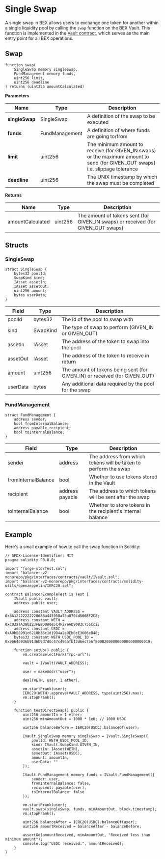 # Single Swap

A single swap in BEX allows users to exchange one token for another within a single liquidity pool by calling the `swap` function on the BEX Vault. This function is implemented in the [Vault contract](/developers/contracts/vault), which serves as the main entry point for all BEX operations.

## Swap

```solidity
function swap(
    SingleSwap memory singleSwap,
    FundManagement memory funds,
    uint256 limit,
    uint256 deadline
) returns (uint256 amountCalculated)
```

**Parameters**

| Name           | Type           | Description                                                                                                                    |
| -------------- | -------------- | ------------------------------------------------------------------------------------------------------------------------------ |
| **singleSwap** | SingleSwap     | A definition of the swap to be executed                                                                                        |
| **funds**      | FundManagement | A definition of where funds are going to/from                                                                                  |
| **limit**      | uint256        | The minimum amount to receive (for GIVEN_IN swaps) or the maximum amount to send (for GIVEN_OUT swaps) i.e. slippage tolerance |
| **deadline**   | uint256        | The UNIX timestamp by which the swap must be completed                                                                         |

**Returns**

| Name             | Type    | Description                                                                      |
| ---------------- | ------- | -------------------------------------------------------------------------------- |
| amountCalculated | uint256 | The amount of tokens sent (for GIVEN_IN swaps) or received (for GIVEN_OUT swaps) |

## Structs

### SingleSwap

```solidity
struct SingleSwap {
    bytes32 poolId;
    SwapKind kind;
    IAsset assetIn;
    IAsset assetOut;
    uint256 amount;
    bytes userData;
}
```

| Field    | Type     | Description                                                                |
| -------- | -------- | -------------------------------------------------------------------------- |
| poolId   | bytes32  | The id of the pool to swap with                                            |
| kind     | SwapKind | The type of swap to perform (GIVEN_IN or GIVEN_OUT)                        |
| assetIn  | IAsset   | The address of the token to swap into the pool                             |
| assetOut | IAsset   | The address of the token to receive in return                              |
| amount   | uint256  | The amount of tokens being sent (for GIVEN_IN) or received (for GIVEN_OUT) |
| userData | bytes    | Any additional data required by the pool for the swap                      |

### FundManagement

```solidity
struct FundManagement {
    address sender;
    bool fromInternalBalance;
    address payable recipient;
    bool toInternalBalance;
}
```

| Field               | Type            | Description                                                     |
| ------------------- | --------------- | --------------------------------------------------------------- |
| sender              | address         | The address from which tokens will be taken to perform the swap |
| fromInternalBalance | bool            | Whether to use tokens stored in the Vault                       |
| recipient           | address payable | The address to which tokens will be sent after the swap         |
| toInternalBalance   | bool            | Whether to store tokens in the recipient's internal balance     |

## Example

Here's a small example of how to call the swap function in Solidity:

```solidity
// SPDX-License-Identifier: MIT
pragma solidity ^0.8.0;

import "forge-std/Test.sol";
import "balancer-v2-monorepo/pkg/interfaces/contracts/vault/IVault.sol";
import "balancer-v2-monorepo/pkg/interfaces/contracts/solidity-utils/openzeppelin/IERC20.sol";

contract BalancerExampleTest is Test {
    IVault public vault;
    address public user;

    address constant VAULT_ADDRESS = 0xBA12222222228d8Ba445958a75a0704d566BF2C8;
    address constant WETH = 0xC02aaA39b223FE8D0A0e5C4F27eAD9083C756Cc2;
    address constant USDC = 0xA0b86991c6218b36c1d19D4a2e9Eb0cE3606eB48;
    bytes32 constant WETH_USDC_POOL_ID = 0x96646936b91d6b9d7d0c47c496afbf3d6ec7b6f8000200000000000000000019;

    function setUp() public {
        vm.createSelectFork("rpc-url");

        vault = IVault(VAULT_ADDRESS);

        user = makeAddr("user");

        deal(WETH, user, 1 ether);

        vm.startPrank(user);
        IERC20(WETH).approve(VAULT_ADDRESS, type(uint256).max);
        vm.stopPrank();
    }

    function testDirectSwap() public {
        uint256 amountIn = 1 ether;
        uint256 minAmountOut = 1000 * 1e6; // 1000 USDC

        uint256 balanceBefore = IERC20(USDC).balanceOf(user);

        IVault.SingleSwap memory singleSwap = IVault.SingleSwap({
            poolId: WETH_USDC_POOL_ID,
            kind: IVault.SwapKind.GIVEN_IN,
            assetIn: IAsset(WETH),
            assetOut: IAsset(USDC),
            amount: amountIn,
            userData: ""
        });

        IVault.FundManagement memory funds = IVault.FundManagement({
            sender: user,
            fromInternalBalance: false,
            recipient: payable(user),
            toInternalBalance: false
        });

        vm.startPrank(user);
        vault.swap(singleSwap, funds, minAmountOut, block.timestamp);
        vm.stopPrank();

        uint256 balanceAfter = IERC20(USDC).balanceOf(user);
        uint256 amountReceived = balanceAfter - balanceBefore;

        assertGe(amountReceived, minAmountOut, "Received less than minimum amount");
        console.log("USDC received:", amountReceived);
    }
}
```

